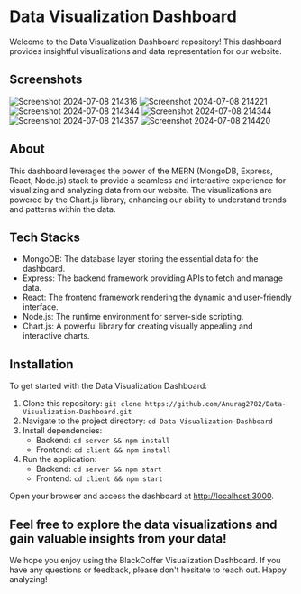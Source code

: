 # Data Visualization Dashboard

Welcome to the Data Visualization Dashboard repository! This dashboard provides insightful visualizations and data representation for our website. 

## Screenshots
![Screenshot 2024-07-08 214316](https://github.com/Anurag2782/Data-Visualization-Dashboard/assets/116972643/4e80f9b8-d305-40b4-9993-964af4df3c1d)
![Screenshot 2024-07-08 214221](https://github.com/Anurag2782/Data-Visualization-Dashboard/assets/116972643/1a7587e4-198b-45bf-a891-42dd94031eda)
![Screenshot 2024-07-08 214344](https://github.com/Anurag2782/Data-Visualization-Dashboard/assets/116972643/f1fcecc2-f589-4d7c-8c6f-ecc8167f3ee0)
![Screenshot 2024-07-08 214344](https://github.com/Anurag2782/Data-Visualization-Dashboard/assets/116972643/7b05f074-4c31-429f-911a-4c84484b426c)
![Screenshot 2024-07-08 214357](https://github.com/Anurag2782/Data-Visualization-Dashboard/assets/116972643/f9f8fdc1-8fb2-48a9-b2d3-0f9284e74067)
![Screenshot 2024-07-08 214420](https://github.com/Anurag2782/Data-Visualization-Dashboard/assets/116972643/0db0051a-d39a-4d7c-8b80-bef885c609c8)


## About

This dashboard leverages the power of the MERN (MongoDB, Express, React, Node.js) stack to provide a seamless and interactive experience for visualizing and analyzing data from our website. The visualizations are powered by the Chart.js library, enhancing our ability to understand trends and patterns within the data.

## Tech Stacks

- MongoDB: The database layer storing the essential data for the dashboard.
- Express: The backend framework providing APIs to fetch and manage data.
- React: The frontend framework rendering the dynamic and user-friendly interface.
- Node.js: The runtime environment for server-side scripting.
- Chart.js: A powerful library for creating visually appealing and interactive charts.

## Installation

To get started with the Data Visualization Dashboard:

1. Clone this repository: `git clone https://github.com/Anurag2782/Data-Visualization-Dashboard.git`
2. Navigate to the project directory: `cd Data-Visualization-Dashboard`
3. Install dependencies:
   - Backend: `cd server && npm install`
   - Frontend: `cd client && npm install`
4. Run the application:
   - Backend: `cd server && npm start`
   - Frontend: `cd client && npm start`

Open your browser and access the dashboard at [http://localhost:3000](http://localhost:3000).

Feel free to explore the data visualizations and gain valuable insights from your data!
---

We hope you enjoy using the BlackCoffer Visualization Dashboard. If you have any questions or feedback, please don't hesitate to reach out. Happy analyzing!
